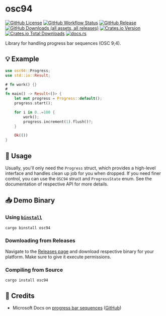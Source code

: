 # osc94

[![GitHub License](https://img.shields.io/github/license/PRO-2684/osc94?logo=opensourceinitiative)](https://github.com/PRO-2684/osc94/blob/main/LICENSE)
[![GitHub Workflow Status](https://img.shields.io/github/actions/workflow/status/PRO-2684/osc94/release.yml?logo=githubactions)](https://github.com/PRO-2684/osc94/blob/main/.github/workflows/release.yml)
[![GitHub Release](https://img.shields.io/github/v/release/PRO-2684/osc94?logo=githubactions)](https://github.com/PRO-2684/osc94/releases)
[![GitHub Downloads (all assets, all releases)](https://img.shields.io/github/downloads/PRO-2684/osc94/total?logo=github)](https://github.com/PRO-2684/osc94/releases)
[![Crates.io Version](https://img.shields.io/crates/v/osc94?logo=rust)](https://crates.io/crates/osc94)
[![Crates.io Total Downloads](https://img.shields.io/crates/d/osc94?logo=rust)](https://crates.io/crates/osc94)
[![docs.rs](https://img.shields.io/docsrs/osc94?logo=rust)](https://docs.rs/osc94)

Library for handling progress bar sequences (OSC 9;4).

## 💡 Example

```rust
use osc94::Progress;
use std::io::Result;

# fn work() {}
#
fn main() -> Result<()> {
    let mut progress = Progress::default();
    progress.start();

    for i in 0..=100 {
        work();
        progress.increment(1).flush()?;
    }

    Ok(())
}
```

## 📖 Usage

Usually, you'll only need the `Progress` struct, which provides a high-level interface and handles clean up job for you when dropped. If you need finer control, you can use the `OSC94` struct and `ProgressState` enum. See the documentation of respective API for more details.

## 📥 Demo Binary

### Using [`binstall`](https://github.com/cargo-bins/cargo-binstall)

```shell
cargo binstall osc94
```

### Downloading from Releases

Navigate to the [Releases page](https://github.com/PRO-2684/osc94/releases) and download respective binary for your platform. Make sure to give it execute permissions.

### Compiling from Source

```shell
cargo install osc94
```

## 🎉 Credits

- Microsoft Docs on [progress bar sequences](https://learn.microsoft.com/en-us/windows/terminal/tutorials/progress-bar-sequences) ([GitHub](https://github.com/MicrosoftDocs/terminal/blob/main/TerminalDocs/tutorials/progress-bar-sequences.md))
